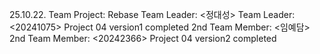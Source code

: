 25.10.22. Team Project: Rebase
Team Leader: <정대성>
Team Leader: <20241075>
Project 04 version1 completed
2nd Team Member: <임예담>
2nd Team Member: <20242366>
Project 04 version2 completed